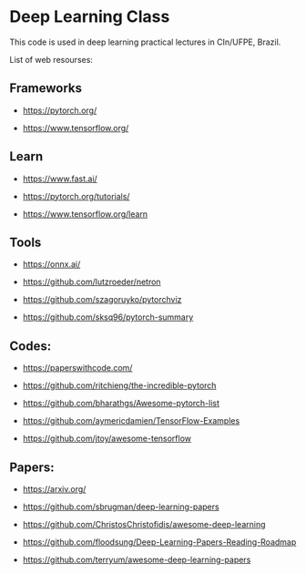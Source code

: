 # Deep Learning Class

This code is used in deep learning practical lectures in CIn/UFPE, Brazil.

List of web resourses:

## Frameworks

* https://pytorch.org/

* https://www.tensorflow.org/

## Learn

* https://www.fast.ai/

* https://pytorch.org/tutorials/

* https://www.tensorflow.org/learn

## Tools

* https://onnx.ai/

* https://github.com/lutzroeder/netron

* https://github.com/szagoruyko/pytorchviz

* https://github.com/sksq96/pytorch-summary

## Codes:

* https://paperswithcode.com/

* https://github.com/ritchieng/the-incredible-pytorch

* https://github.com/bharathgs/Awesome-pytorch-list

* https://github.com/aymericdamien/TensorFlow-Examples

* https://github.com/jtoy/awesome-tensorflow

## Papers:

* https://arxiv.org/

* https://github.com/sbrugman/deep-learning-papers

* https://github.com/ChristosChristofidis/awesome-deep-learning

* https://github.com/floodsung/Deep-Learning-Papers-Reading-Roadmap

* https://github.com/terryum/awesome-deep-learning-papers

